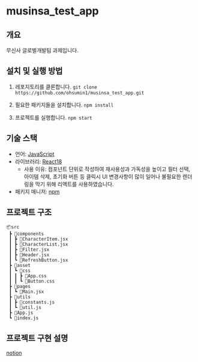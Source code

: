 # musinsa_test_app

## 개요

무신사 글로벌개발팀 과제입니다.

## 설치 및 실행 방법

1. 레포지토리를 클론합니다.
`git clone https://github.com/ohsumin1/musinsa_test_app.git`

2. 필요한 패키지들을 설치합니다.
`npm install` 

3. 프로젝트를 실행합니다.
`npm start` 

## 기술 스택

-   언어: [JavaScript](https://developer.mozilla.org/en-US/docs/Web/JavaScript)
-   라이브러리: [React18](https://reactjs.org/) 
    - 사용 이유: 컴포넌트 단위로 작성하여 재사용성과 가독성을 높이고 필터 선택, 아이템 삭제, 초기화 버튼 등 클릭시 UI 변경사항이 많이 일어나 불필요한 렌더링을 막기 위해 리액트를 사용하였습니다.
-   패키지 매니저: [npm](https://www.npmjs.com/)

## 프로젝트 구조

```
📦src
 ┣ 📂components
 ┃ ┣ 📜CharacterItem.jsx
 ┃ ┣ 📜CharacterList.jsx
 ┃ ┣ 📜Filter.jsx
 ┃ ┣ 📜Header.jsx
 ┃ ┗ 📜RefreshButton.jsx
 ┣ 📂asset
 ┃ ┗ 📂css
 ┃ ┃ ┣ 📜App.css
 ┃ ┃ ┗ 📜Button.css
 ┣ 📂pages
 ┃ ┗ 📜Main.jsx
 ┣ 📂utils
 ┃ ┣ 📜constants.js
 ┃ ┗ 📜util.js
 ┣ 📜App.js
 ┗ 📜index.js
```

## 프로젝트 구현 설명
[notion](https://ohsumin.notion.site/de7947544c8949e6919c871d6f125bf0)
